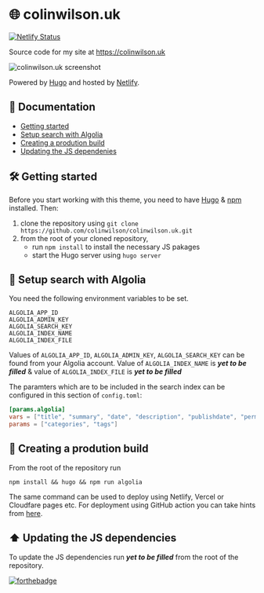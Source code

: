 # 🌐 colinwilson.uk

[![Netlify Status](https://api.netlify.com/api/v1/badges/85de2299-dad7-4ebc-9fb6-d8e2b3a8878c/deploy-status)](https://app.netlify.com/sites/colinwilson/deploys)

Source code for my site at <https://colinwilson.uk>

![colinwilson.uk screenshot](https://res.cloudinary.com/qunux/image/upload/v1659461491/colinwilson.uk_screenshot_020822_qjadvs.webp)

Powered by [Hugo](https://gohugo.io/) and hosted by [Netlify](https://www.netlify.com/).

## 📝 Documentation
- [Getting started]()
- [Setup search with Algolia]()
- [Creating a prodution build]()
- [Updating the JS dependenies]()
## 🛠 Getting started

Before you start working with this theme, you need to have [Hugo](https://gohugo.io/) & [npm](https://nodejs.org/en/knowledge/getting-started/npm/what-is-npm/) installed. Then:
1. clone the repository using `git clone https://github.com/colinwilson/colinwilson.uk.git`
2. from the root of your cloned repository, 
    - run `npm install` to install the necessary JS pakages
    - start the Hugo server using `hugo server`


## 🔎 Setup search with Algolia
You need the following environment variables to be set. 
```
ALGOLIA_APP_ID
ALGOLIA_ADMIN_KEY
ALGOLIA_SEARCH_KEY
ALGOLIA_INDEX_NAME
ALGOLIA_INDEX_FILE
```

Values of `ALGOLIA_APP_ID`, `ALGOLIA_ADMIN_KEY`, `ALGOLIA_SEARCH_KEY` can be found from your Algolia account. Value of `ALGOLIA_INDEX_NAME` is **_yet to be filled_** & value of `ALGOLIA_INDEX_FILE` is **_yet to be filled_**

The paramters which are to be included in the search index can be configured in this section of `config.toml`:

```toml
[params.algolia]
vars = ["title", "summary", "date", "description", "publishdate", "permalink", "year"]
params = ["categories", "tags"]
```


## 🚀 Creating a prodution build
From the root of the repository run 

```
npm install && hugo && npm run algolia
```

The same command can be used to deploy using Netlify, Vercel or Cloudfare pages etc. For deployment using GitHub action you can take hints from [here](https://github.com/colinwilson/colinwilson.uk/blob/vercel/.github/workflows/deploy-production.yml).

## ⬆️ Updating the JS dependencies
To update the JS dependencies run **_yet to be filled_** from the root of the repository.

[![forthebadge](http://forthebadge.com/images/badges/cc-nc-sa.svg)](https://creativecommons.org/licenses/by-nc-sa/4.0/)
